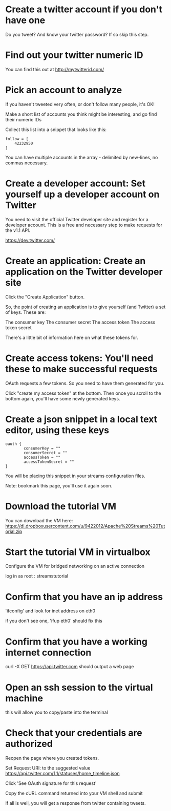 # Create a twitter account if you don't have one #

Do you tweet?  And know your twitter password?  If so skip this step.

# Find out your twitter numeric ID #

You can find this out at http://mytwitterid.com/

# Pick an account to analyze #

If you haven't tweeted very often, or don't follow many people, it's OK!

Make a short list of accounts you think might be interesting, and go find their numeric IDs

Collect this list into a snippet that looks like this:

    follow = [
        42232950
    ]

You can have multiple accounts in the array - delimited by new-lines, no commas necessary.

# Create a developer account: Set yourself up a developer account on Twitter #

You need to visit the official Twitter developer site and register for
a developer account. This is a free and necessary step to make
requests for the v1.1 API.

https://dev.twitter.com/

# Create an application: Create an application on the Twitter developer site #

Click the "Create Application" button.

So, the point of creating an application is to give yourself (and
Twitter) a set of keys. These are:

The consumer key
The consumer secret
The access token
The access token secret

There's a little bit of information here on what these tokens for.

# Create access tokens: You'll need these to make successful requests #

OAuth requests a few tokens. So you need to have them generated for you.

Click "create my access token" at the bottom. Then once you scroll to
the bottom again, you'll have some newly generated keys.

# Create a json snippet in a local text editor, using these keys #

    oauth {
            consumerKey = ""
            consumerSecret = ""
            accessToken = ""
            accessTokenSecret = ""
    }

You will be placing this snippet in your streams configuration files.


Note: bookmark this page, you'll use it again soon.

# Download the tutorial VM #

You can download the VM here: https://dl.dropboxusercontent.com/u/9422012/Apache%20Streams%20Tutorial.zip

# Start the tutorial VM in virtualbox #

Configure the VM for bridged networking on an active connection

log in as root : streamstutorial

# Confirm that you have an ip address #

'ifconfig' and look for inet address on eth0

if you don't see one, 'ifup eth0' should fix this

# Confirm that you have a working internet connection #

curl -X GET https://api.twitter.com
should output a web page

# Open an ssh session to the virtual machine #

this will allow you to copy/paste into the terminal

# Check that your credentials are authorized #

Reopen the page where you created tokens.

Set Request URI: to the suggested value
https://api.twitter.com/1.1/statuses/home_timeline.json

Click 'See OAuth signature for this request'

Copy the cURL command returned into your VM shell and submit

If all is well, you will get a response from twitter containing tweets.
